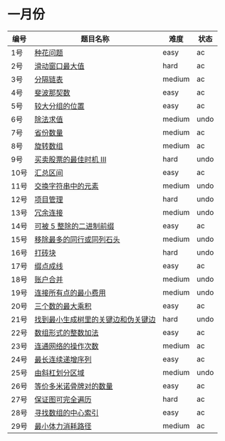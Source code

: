 # 一月份

**编号**|**题目名称**|**难度**|**状态**
--------|------------|--------|--------
1号|[种花问题](./第1题%20605.%20种花问题)|easy|ac
2号|[滑动窗口最大值](./第2题%20239.%20滑动窗口最大值)|hard|ac
3号|[分隔链表](./第3题%2086.%20分隔链表)|medium|ac
4号|[斐波那契数](./第4题%20509.%20斐波那契数)|easy|ac
5号|[较大分组的位置](./第5题%20830.%20较大分组的位置)|easy|ac
6号|[除法求值](./第6题%20399.%20除法求值)|medium|undo
7号|[省份数量](./第7题%20547.%20省份数量)|medium|ac
8号|[旋转数组](./第8题%20189.%20旋转数组)|medium|ac
9号|[买卖股票的最佳时机 III](./第9题%20123.%20买卖股票的最佳时机%20III)|hard|undo
10号|[汇总区间](./第10题%20228.%20汇总区间)|easy|ac
11号|[交换字符串中的元素](./第11题%201202.%20交换字符串中的元素)|medium|undo
12号|[项目管理](./第12题%201203.%20项目管理)|hard|undo
13号|[冗余连接](./第13题%20684.%20冗余连接)|medium|undo
14号|[可被 5 整除的二进制前缀](./第14题%201018.%20可被%205%20整除的二进制前缀)|easy|ac
15号|[移除最多的同行或同列石头](./第15题%20947.%20移除最多的同行或同列石头)|medium|undo
16号|[打砖块](./第16题%20803.%20打砖块)|hard|undo
17号|[缀点成线](./第17题%201232.%20缀点成线)|easy|ac
18号|[账户合并](./第18题%20721.%20账户合并)|medium|undo
19号|[连接所有点的最小费用](./第19题%201584.%20连接所有点的最小费用)|medium|undo
20号|[三个数的最大乘积](./第20题%20628.%20三个数的最大乘积)|easy|ac
21号|[找到最小生成树里的关键边和伪关键边](./第21题%201489.%20找到最小生成树里的关键边和伪关键边)|hard|undo
22号|[数组形式的整数加法](./第22题%20989.%20数组形式的整数加法)|easy|ac
23号|[连通网络的操作次数](./第23题%201319.%20连通网络的操作次数)|medium|ac
24号|[最长连续递增序列](./第24题%20674.%20最长连续递增序列)|easy|ac
25号|[由斜杠划分区域](./第25题%20959.%20由斜杠划分区域)|medium|undo
26号|[等价多米诺骨牌对的数量](./第26题%201128.%20等价多米诺骨牌对的数量)|easy|ac
27号|[保证图可完全遍历](./第27题%201579.%20保证图可完全遍历)|hard|ac
28号|[寻找数组的中心索引](./第28题%20724.%20寻找数组的中心索引)|easy|ac
29号|[最小体力消耗路径](./第29题%201631.%20最小体力消耗路径)|medium|ac
